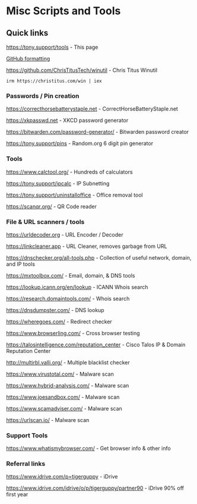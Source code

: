 # Misc Scripts and Tools
## Quick links
https://tony.support/tools - This page

[GitHub formatting](https://docs.github.com/en/get-started/writing-on-github/getting-started-with-writing-and-formatting-on-github/basic-writing-and-formatting-syntax/)

https://github.com/ChrisTitusTech/winutil - Chris Titus Winutil

    irm https://christitus.com/win | iex
  
### Passwords / Pin creation

https://correcthorsebatterystaple.net - CorrectHorseBatteryStaple.net

https://xkpasswd.net - XKCD password generator

https://bitwarden.com/password-generator/ - Bitwarden password creator

https://tony.support/pins - Random.org 6 digit pin generator

### Tools

https://www.calctool.org/ - Hundreds of calculators

https://tony.support/ipcalc - IP Subnetting

https://tony.support/uninstalloffice - Office removal tool

https://scanqr.org/ - QR Code reader

### File & URL scanners / tools

https://urldecoder.org - URL Encoder / Decoder

https://linkcleaner.app - URL Cleaner, removes garbage from URL

https://dnschecker.org/all-tools.php - Collection of useful network, domain, and IP tools

https://mxtoolbox.com/ - Email, domain, & DNS tools

https://lookup.icann.org/en/lookup - ICANN Whois search

https://research.domaintools.com/ - Whois search

https://dnsdumpster.com/ - DNS lookup

https://wheregoes.com/ - Redirect checker

https://www.browserling.com/ - Cross browser testing

https://talosintelligence.com/reputation_center - Cisco Talos IP & Domain Reputation Center

http://multirbl.valli.org/ - Multiple blacklist checker

https://www.virustotal.com/ - Malware scan

https://www.hybrid-analysis.com/ - Malware scan

https://www.joesandbox.com/ - Malware scan

https://www.scamadviser.com/ - Malware scan

https://urlscan.io/ - Malware scan

### Support Tools

https://www.whatismybrowser.com/ - Get browser info & other info

### Referral links

https://www.idrive.com/p=tigerguppy - iDrive

https://www.idrive.com/idrive/o/p/tigerguppy/partner90 - iDrive 90% off first year
